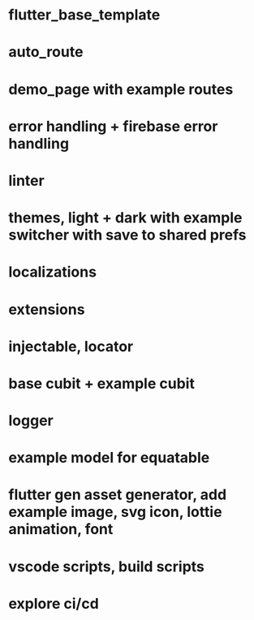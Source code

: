 # flutter_base_template

# auto_route

# demo_page with example routes

# error handling + firebase error handling

# linter

# themes, light + dark with example switcher with save to shared prefs

# localizations

# extensions

# injectable, locator

# base cubit + example cubit

# logger

# example model for equatable

# flutter gen asset generator, add example image, svg icon, lottie animation, font

# vscode scripts, build scripts

# explore ci/cd
